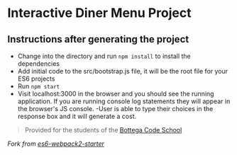 # Interactive Diner Menu Project

## Instructions after generating the project

- Change into the directory and run `npm install` to install the dependencies
- Add initial code to the src/bootstrap.js file, it will be the root file for your ES6 projects
- Run `npm start`
- Visit localhost:3000 in the browser and you should see the running application. If you are running console log statements they will appear in the browser's JS console.
-User is able to type their  choices in the response box and it will generate a cost.

> Provided for the students of the [Bottega Code School](https://bottega.tech/)

*Fork from [es6-webpack2-starter](https://github.com/micooz/es6-webpack2-starter)*
